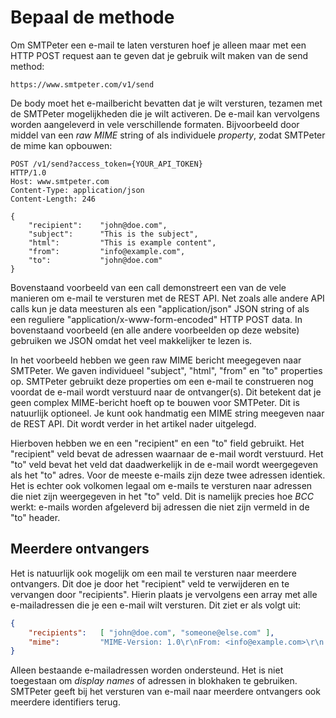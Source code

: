 # Bepaal de methode

Om SMTPeter een e-mail te laten versturen hoef je alleen maar met een
HTTP POST request aan te geven dat je gebruik wilt maken van 
de send method:

```text
https://www.smtpeter.com/v1/send
```

De body moet het e-mailbericht bevatten dat je wilt versturen, tezamen
met de SMTPeter mogelijkheden die je wilt activeren. De e-mail kan vervolgens
worden aangeleverd in vele verschillende formaten. Bijvoorbeeld door 
middel van een *raw MIME* string of als individuele *property*, zodat SMTPeter
de mime kan opbouwen:

```text
POST /v1/send?access_token={YOUR_API_TOKEN} 
HTTP/1.0
Host: www.smtpeter.com
Content-Type: application/json
Content-Length: 246

{
    "recipient":    "john@doe.com",
    "subject":      "This is the subject",
    "html":         "This is example content",
    "from":         "info@example.com",
    "to":           "john@doe.com"
}
```

Bovenstaand voorbeeld van een call demonstreert een van de vele manieren om 
e-mail te versturen met de REST API. Net zoals alle andere API calls kun je
data meesturen als een "application/json" JSON string of als een reguliere 
"application/x-www-form-encoded" HTTP POST data. In bovenstaand voorbeeld
(en alle andere voorbeelden op deze website) gebruiken we JSON omdat het 
veel makkelijker te lezen is.

In het voorbeeld hebben we geen raw MIME bericht meegegeven naar SMTPeter.
We gaven individueel "subject", "html", "from" en "to" properties op. SMTPeter 
gebruikt deze properties om een e-mail te construeren nog voordat de e-mail
wordt verstuurd naar de ontvanger(s). Dit betekent dat je geen complex 
MIME-bericht hoeft op te bouwen voor SMTPeter. Dit is natuurlijk optioneel.
Je kunt ook handmatig een MIME string meegeven naar de REST API. Dit wordt
verder in het artikel nader uitgelegd. 

Hierboven hebben we en een "recipient" en een "to" field gebruikt. Het "recipient" 
veld bevat de adressen waarnaar de e-mail wordt verstuurd. Het "to" veld bevat 
het veld dat daadwerkelijk in de e-mail wordt weergegeven als het "to" adres.
Voor de meeste e-mails zijn deze twee adressen identiek. Het is echter ook
volkomen legaal om e-mails te versturen naar adressen die niet zijn weergegeven 
in het "to" veld. Dit is namelijk precies hoe *BCC* werkt: e-mails worden 
afgeleverd bij adressen die niet zijn vermeld in de "to" header.

## Meerdere ontvangers

Het is natuurlijk ook mogelijk om een mail te versturen naar meerdere ontvangers.
Dit doe je door het "recipient" veld te verwijderen en te vervangen door "recipients".
Hierin plaats je vervolgens een array met alle e-mailadressen die je een e-mail wilt 
versturen. Dit ziet er als volgt uit:

```json
{
    "recipients":   [ "john@doe.com", "someone@else.com" ],
    "mime":         "MIME-Version: 1.0\r\nFrom: <info@example.com>\r\n...."
}
```

Alleen bestaande e-mailadressen worden ondersteund. Het is niet toegestaan om 
*display names* of adressen in blokhaken te gebruiken. SMTPeter geeft
bij het versturen van e-mail naar meerdere ontvangers ook meerdere identifiers
terug.
